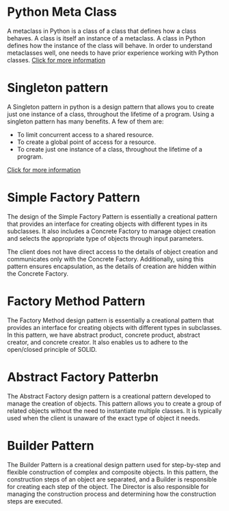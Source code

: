 # Python Meta Class
A metaclass in Python is a class of a class that defines how a class behaves. A class is itself an instance of a metaclass. A class in Python defines how the instance of the class will behave. In order to understand metaclasses well, one needs to have prior experience working with Python classes.
[Click for more information](https://www.datacamp.com/tutorial/python-metaclasses#:~:text=A%20metaclass%20in%20Python%20is,experience%20working%20with%20Python%20classes.)



# Singleton pattern
A Singleton pattern in python is a design pattern that allows you to create just one instance of a class, throughout the lifetime of a program. Using a singleton pattern has many benefits. A few of them are:
- To limit concurrent access to a shared resource.
- To create a global point of access for a resource.
- To create just one instance of a class, throughout the lifetime of a program.

[Click for more information](https://www.geeksforgeeks.org/singleton-pattern-in-python-a-complete-guide/)



# Simple Factory Pattern
The design of the Simple Factory Pattern is essentially a creational pattern that provides an interface for creating objects with different types in its subclasses. It also includes a Concrete Factory to manage object creation and selects the appropriate type of objects through input parameters.

The client does not have direct access to the details of object creation and communicates only with the Concrete Factory. Additionally, using this pattern ensures encapsulation, as the details of creation are hidden within the Concrete Factory.



# Factory Method Pattern
The Factory Method design pattern is essentially a creational pattern that provides an interface for creating objects with different types in subclasses. In this pattern, we have abstract product, concrete product, abstract creator, and concrete creator. It also enables us to adhere to the open/closed principle of SOLID.



# Abstract Factory Patterbn
The Abstract Factory design pattern is a creational pattern developed to manage the creation of objects. This pattern allows you to create a group of related objects without the need to instantiate multiple classes. It is typically used when the client is unaware of the exact type of object it needs.



# Builder Pattern
The Builder Pattern is a creational design pattern used for step-by-step and flexible construction of complex and composite objects. In this pattern, the construction steps of an object are separated, and a Builder is responsible for creating each step of the object. The Director is also responsible for managing the construction process and determining how the construction steps are executed.